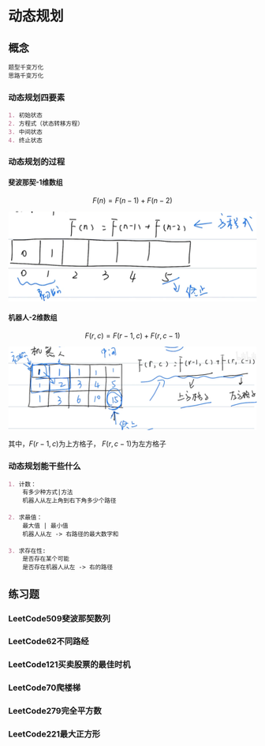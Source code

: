 # 动态规划

## 概念

```markdown
题型千变万化
思路千变万化
```



### 动态规划四要素

```markdown
1. 初始状态
2. 方程式（状态转移方程）
3. 中间状态
4. 终止状态
```



### 动态规划的过程

#### 斐波那契-1维数组

$$
F(n)=F(n-1)+F(n-2)
$$

![image-20210525142102050](images/image-20210525142102050.png)



#### 机器人-2维数组

$$
F(r,c)=F(r-1,c)+F(r,c-1)
$$

![image-20210525142427659](images/image-20210525142427659.png)

其中，$F(r-1,c)$为上方格子， $F(r,c-1)$为左方格子

### 动态规划能干些什么

```markdown
1. 计数：
	有多少种方式|方法
    机器人从左上角到右下角多少个路径
    
2. 求最值：
	最大值 | 最小值
   	机器人从左 -> 右路径的最大数字和
   	
3. 求存在性:
	是否存在某个可能
	是否存在机器人从左 -> 右的路径
```



## 练习题

### LeetCode509斐波那契数列



### LeetCode62不同路经



### LeetCode121买卖股票的最佳时机



### LeetCode70爬楼梯



### LeetCode279完全平方数



### LeetCode221最大正方形